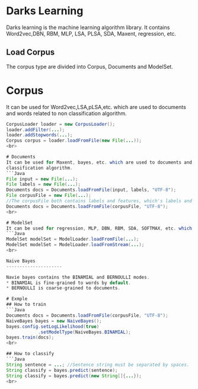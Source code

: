 Darks Learning
==============

Darks learning is the machine learning algorithm library.
It contains Word2vec,DBN, RBM, MLP, LSA, PLSA, SDA, Maxent, regression, etc.

Load Corpus
----------------------
The corpus type are divided into Corpus, Documents and ModelSet.
# Corpus
It can be used for Word2vec,LSA,pLSA,etc. which are used to documents and words related to 
non classification algorithm. 
```Java
CorpusLoader loader = new CorpusLoader();
loader.addFilter(...);
loader.addStopwords(...);
Corpus corpus = loader.loadFromFile(new File(...));
<br>

# Documents
It can be used for Maxent, bayes, etc. which are used to documents and words related to 
classification algorithm.
```Java
File input = new File(...);
File labels = new File(...);
Documents docs = Documents.loadFromFile(input, labels, "UTF-8");
File corpusFile = new File(...); 
//The corpusFile both contains labels and features, which's labels and features of each line must be separated by Tab(\t).
Documents docs = Documents.loadFromFile(corpusFile, "UTF-8");
<br>

# ModelSet
It can be used for regression, MLP, DBN, RBM, SDA, SOFTMAX, etc. which are used to classification based on double matrix.
```Java
ModelSet modelSet = ModelLoader.loadFromFile(...);
ModelSet modelSet = ModelLoader.loadFromStream(...);
<br>

Naive Bayes
---------------------

Navie bayes contains the BINAMIAL and BERNOULLI modes. 
* BINAMIAL is fine-grained to words by default.
* BERNOULLI is coarse-grained to documents.

# Exmple
## How to train
```Java
Documents docs = Documents.loadFromFile(corpusFile, "UTF-8");
NaiveBayes bayes = new NaiveBayes();
bayes.config.setLogLikelihood(true)
			.setModelType(NaiveBayes.BINAMIAL);
bayes.train(docs);
<br>

## How to classify
```Java
String sentence = ...; //Sentence string must be separated by spaces.
String classify = bayes.predict(sentence);
String classify = bayes.predict(new String[]{...});
<br>


